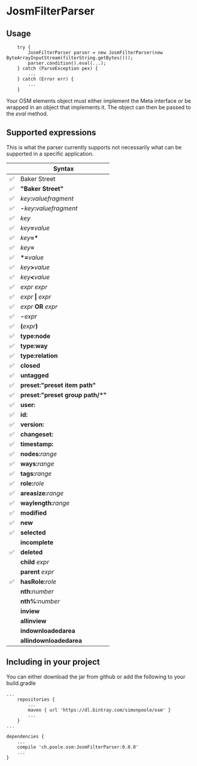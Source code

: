 

# JosmFilterParser


## Usage

        try {
            JosmFilterParser parser = new JosmFilterParser(new ByteArrayInputStream(filterString.getBytes()));
            parser.condition().eval(...);
        } catch (ParseException pex) {
            ...
        } catch (Error err) {
            ...
        }
        
Your OSM elements object must either implement the Meta interface or be wrapped in an object that implements it. The object can then be passed to the _eval_ method.

## Supported expressions

This is what the parser currently supports not necessarily what can be supported in a specific application.

|    |Syntax                         | 
|--- |--- |
|✅| Baker Street                   | 
|✅| __"Baker Street"__             | 
|✅| _key_**:**_valuefragment_      |
|✅| **-**_key_**:**_valuefragment_ |
|✅| _key_                          | 
|✅| _key_**=**_value_              | 
|✅| *key*__=*__                    | 
|✅| _key_**=**                     | 
|✅| __*=__*value*                  | 
|✅| _key_**>**_value_              | 
|✅| _key_**<**_value_              | 
|✅|_expr_ _expr_                   |
|✅|_expr_ __&#124;__ _expr_        | 
|✅|_expr_ __OR__ _expr_            | 
|✅|__-__*expr*                     | 
|✅|__(__*expr*__)__                | 
|✅|__type:node__                       | 
|✅|__type:way__                        | 
|✅|__type:relation__                   | 
|✅|__closed__                          | 
|✅|__untagged__                        |
|✅|__preset:"__preset item path__"__ | 
|✅|__preset:"__preset group path/*__"__ | 
|✅| __user:__                    |
|✅|__id:__                       | 
|✅|__version:__                  |
|✅|__changeset:__                |
|✅|__timestamp:__                | 
|✅|__nodes:__*range*               |
|✅|__ways:__*range*                 |
|✅|__tags:__*range*               | 
|✅|__role:__*role*               |
|✅|__areasize:__*range*           | 
|✅|__waylength:__*range*          | 
|✅|__modified__                  | 
|✅|__new__                       | 
✅|__selected__                  |
||__incomplete__                | 
|✅|__deleted__                   | 
||__child__ _expr_              | 
||__parent__ _expr_             | 
|✅|__hasRole:__*role*            | 
||__nth:__*number*              | 
||__nth%:__*number*             |
||__inview__                    | 
||__allinview__                 | 
||__indownloadedarea__          | 
||__allindownloadedarea__       | 

## Including in your project

You can either download the jar from github or add the following to your build.gradle

	...
	    repositories {
	        ...   
	        maven { url 'https://dl.bintray.com/simonpoole/osm' } 
	        ...              
	    }
	...
	
	dependencies {
	    ...
	    compile 'ch.poole.osm:JosmFilterParser:0.0.0'
	    ...
	}
